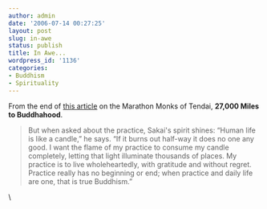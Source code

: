 ```yaml
---
author: admin
date: '2006-07-14 00:27:25'
layout: post
slug: in-awe
status: publish
title: In Awe...
wordpress_id: '1136'
categories:
- Buddhism
- Spirituality
---
```


From the end of [this article](http://www.wie.org/j25/monks.asp) on the
Marathon Monks of Tendai, **27,000 Miles to Buddhahood**.

> But when asked about the practice, Sakai's spirit shines: “Human life
> is like a candle,” he says. “If it burns out half-way it does no one
> any good. I want the flame of my practice to consume my candle
> completely, letting that light illuminate thousands of places. My
> practice is to live wholeheartedly, with gratitude and without regret.
> Practice really has no beginning or end; when practice and daily life
> are one, that is true Buddhism.”

\

